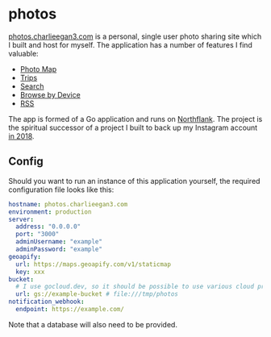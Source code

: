 # photos

[photos.charlieegan3.com](https://photos.charlieegan3.com) is a personal, single user photo sharing site
which I built and host for myself. The application has a number of features I find valuable:

* [Photo Map](https://photos.charlieegan3.com/locations)
* [Trips](https://photos.charlieegan3.com/posts/period)
* [Search](https://photos.charlieegan3.com/posts/search)
* [Browse by Device](https://photos.charlieegan3.com/devices)
* [RSS](https://photos.charlieegan3.com/rss.xml)

The app is formed of a Go application and runs on
[Northflank](https://northflank.com). The project is the
spiritual successor of a project I built to back up my Instagram account
[in 2018](https://charlieegan3.com/posts/2018-03-04-backing-up-instagram).

## Config

Should you want to run an instance of this application yourself,
the required configuration file looks like this:

```yaml
hostname: photos.charlieegan3.com
environment: production
server:
  address: "0.0.0.0"
  port: "3000"
  adminUsername: "example"
  adminPassword: "example"
geoapify:
  url: https://maps.geoapify.com/v1/staticmap
  key: xxx
bucket:
  # I use gocloud.dev, so it should be possible to use various cloud providers
  url: gs://example-bucket # file:///tmp/photos
notification_webhook:
  endpoint: https://example.com/
```

Note that a database will also need to be provided.
